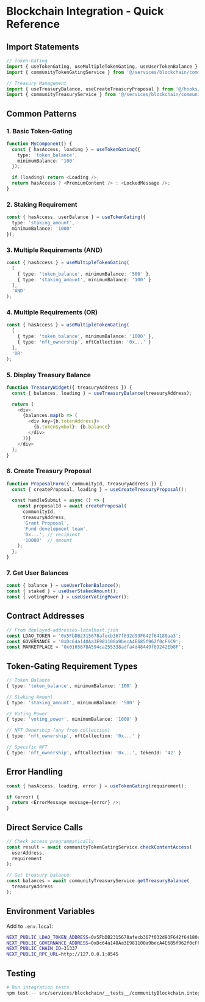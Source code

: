 # Blockchain Integration - Quick Reference

## Import Statements

```typescript
// Token-Gating
import { useTokenGating, useMultipleTokenGating, useUserTokenBalance } from '@/hooks/useTokenGating';
import { communityTokenGatingService } from '@/services/blockchain/communityTokenGating';

// Treasury Management
import { useTreasuryBalance, useCreateTreasuryProposal } from '@/hooks/useTreasuryManagement';
import { communityTreasuryService } from '@/services/blockchain/communityTreasury';
```

## Common Patterns

### 1. Basic Token-Gating

```typescript
function MyComponent() {
  const { hasAccess, loading } = useTokenGating({
    type: 'token_balance',
    minimumBalance: '100'
  });

  if (loading) return <Loading />;
  return hasAccess ? <PremiumContent /> : <LockedMessage />;
}
```

### 2. Staking Requirement

```typescript
const { hasAccess, userBalance } = useTokenGating({
  type: 'staking_amount',
  minimumBalance: '1000'
});
```

### 3. Multiple Requirements (AND)

```typescript
const { hasAccess } = useMultipleTokenGating(
  [
    { type: 'token_balance', minimumBalance: '500' },
    { type: 'staking_amount', minimumBalance: '100' }
  ],
  'AND'
);
```

### 4. Multiple Requirements (OR)

```typescript
const { hasAccess } = useMultipleTokenGating(
  [
    { type: 'token_balance', minimumBalance: '1000' },
    { type: 'nft_ownership', nftCollection: '0x...' }
  ],
  'OR'
);
```

### 5. Display Treasury Balance

```typescript
function TreasuryWidget({ treasuryAddress }) {
  const { balances, loading } = useTreasuryBalance(treasuryAddress);

  return (
    <div>
      {balances.map(b => (
        <div key={b.tokenAddress}>
          {b.tokenSymbol}: {b.balance}
        </div>
      ))}
    </div>
  );
}
```

### 6. Create Treasury Proposal

```typescript
function ProposalForm({ communityId, treasuryAddress }) {
  const { createProposal, loading } = useCreateTreasuryProposal();

  const handleSubmit = async () => {
    const proposalId = await createProposal(
      communityId,
      treasuryAddress,
      'Grant Proposal',
      'Fund development team',
      '0x...', // recipient
      '10000'  // amount
    );
  };
}
```

### 7. Get User Balances

```typescript
const { balance } = useUserTokenBalance();
const { staked } = useUserStakedAmount();
const { votingPower } = useUserVotingPower();
```

## Contract Addresses

```typescript
// From deployed-addresses-localhost.json
const LDAO_TOKEN = '0x5FbDB2315678afecb367f032d93F642f64180aa3';
const GOVERNANCE = '0xDc64a140Aa3E981100a9becA4E685f962f0cF6C9';
const MARKETPLACE = '0x0165878A594ca255338adfa4d48449f69242Eb8F';
```

## Token-Gating Requirement Types

```typescript
// Token Balance
{ type: 'token_balance', minimumBalance: '100' }

// Staking Amount
{ type: 'staking_amount', minimumBalance: '500' }

// Voting Power
{ type: 'voting_power', minimumBalance: '1000' }

// NFT Ownership (any from collection)
{ type: 'nft_ownership', nftCollection: '0x...' }

// Specific NFT
{ type: 'nft_ownership', nftCollection: '0x...', tokenId: '42' }
```

## Error Handling

```typescript
const { hasAccess, loading, error } = useTokenGating(requirement);

if (error) {
  return <ErrorMessage message={error} />;
}
```

## Direct Service Calls

```typescript
// Check access programmatically
const result = await communityTokenGatingService.checkContentAccess(
  userAddress,
  requirement
);

// Get treasury balance
const balances = await communityTreasuryService.getTreasuryBalance(
  treasuryAddress
);
```

## Environment Variables

Add to `.env.local`:

```bash
NEXT_PUBLIC_LDAO_TOKEN_ADDRESS=0x5FbDB2315678afecb367f032d93F642f64180aa3
NEXT_PUBLIC_GOVERNANCE_ADDRESS=0xDc64a140Aa3E981100a9becA4E685f962f0cF6C9
NEXT_PUBLIC_CHAIN_ID=31337
NEXT_PUBLIC_RPC_URL=http://127.0.0.1:8545
```

## Testing

```bash
# Run integration tests
npm test -- src/services/blockchain/__tests__/communityBlockchain.integration.test.ts
```
